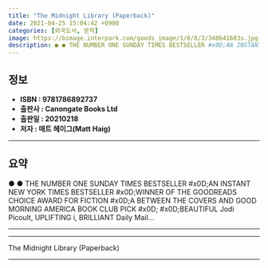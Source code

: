 ```yaml
---
title: "The Midnight Library (Paperback)"
date: 2021-04-25 15:04:42 +0900
categories: [외국도서, 문학]
image: https://bimage.interpark.com/goods_image/1/6/8/3/348641683s.jpg
description: ● ● THE NUMBER ONE SUNDAY TIMES BESTSELLER #x0D;AN INSTANT NEW YORK TIMES BESTSELLER #x0D;WINNER OF THE GOODREADS CHOICE AWARD FOR FICTION #x0D;A BETWEEN THE
---
```


## **정보**

- **ISBN : 9781786892737**
- **출판사 : Canongate Books Ltd**
- **출판일 : 20210218**
- **저자 : 매트 헤이그(Matt Haig)**

------



## **요약**

●  ●  THE NUMBER ONE SUNDAY TIMES BESTSELLER #x0D;AN INSTANT NEW YORK TIMES BESTSELLER #x0D;WINNER OF THE GOODREADS CHOICE AWARD FOR FICTION #x0D;A BETWEEN THE COVERS AND GOOD MORNING AMERICA BOOK CLUB PICK #x0D; #x0D;BEAUTIFUL Jodi Picoult, UPLIFTING i, BRILLIANT Daily Mail... 

------



------


The Midnight Library (Paperback) 

------


